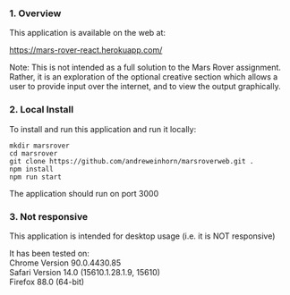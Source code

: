 ### 1. Overview

This application is available on the web at:

https://mars-rover-react.herokuapp.com/

Note: This is not intended as a full solution to the Mars Rover assignment.  Rather, it is an exploration of the optional creative section which allows a user to provide input over the internet, and to view the output graphically. 

### 2. Local Install

To install and run this application and run it locally:

    mkdir marsrover
    cd marsrover
    git clone https://github.com/andreweinhorn/marsroverweb.git .
    npm install
    npm run start

The application should run on port 3000

### 3. Not responsive

This application is intended for desktop usage (i.e. it is NOT responsive)

It has been tested on:  
Chrome  Version 90.0.4430.85  
Safari  Version 14.0 (15610.1.28.1.9, 15610)  
Firefox 88.0 (64-bit)  
